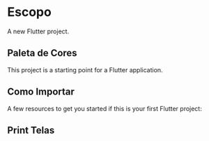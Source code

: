# Escopo

A new Flutter project.

## Paleta de Cores

This project is a starting point for a Flutter application.

## Como Importar

A few resources to get you started if this is your first Flutter project:

## Print Telas
